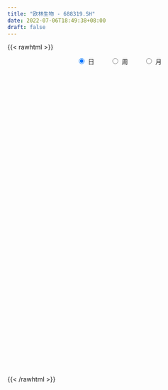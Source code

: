 ```yaml
---
title: "欧林生物 - 688319.SH"
date: 2022-07-06T18:49:38+08:00
draft: false
---
```

{{< rawhtml >}}
    <div style="text-align: center">
        <label style="padding: 1rem;"><input style="margin-right: .5rem" type="radio" name="period" value="D" checked onclick="period_change(this)">日</label>
        <label style="padding: 1rem;"><input style="margin-right: .5rem" type="radio" name="period" value="W" onclick="period_change(this)">周</label>
        <label style="padding: 1rem;"><input style="margin-right: .5rem" type="radio" name="period" value="M" onclick="period_change(this)">月</label>
    </div>
    <div id="chart" style="height: 700px;"></div> 
    <script type="text/javascript">
        const D_v = [276484.29,185591.26,121930.43,84034.29,90787.38,46570.91,39321.98,29139.14,44235.67,37233.33,33261.66,32296.8,26426.22,116301.76,96943.41,54360.38,64407.79,83551.35,58208.68,54900.44,36103.33,33062.15,39397.56,36276.75,35085.96,26353.21,20246.62,19730.4,13255.09,13914.53,37216.21,23956.86,21241.08,24057.09,18849.05,18437.27,21578.48,14203.58,11626.25,23016.38,13155.9,13790.24,10190.72,7584.9,8655.12,12671.95,9658.91,8033.88,9736.86,10380.98,9222.9,7331.5,7656.3,13158.47,11456.95,27632.84,30621.26,14736.69,20827.33,12035.14,11550.41,13014.51,9778.65,9887.4,10579.4,6673.35,5639.09,5563.63,11330.32,7727.76,9550.09,11749.07,10669.66,6519.64,4330.51,4513.04,11030.16,13038.95,6280.26,6383.81,5048.39,4058.85,9982.95,4043.71,4224.46,9944.75,3828.9,2506.3,6572.74,4772.01,5437.41,2646.37,5830.3,7401.69,9873.1,3753.37,3325.76,2505.02,2381.91,2135.63,3755.74,2573.87,3260.52,6223.43,5594.88,6369.39,10276.7,16503.52,7741.39,4346.24,4273.49,7116.6,3705.99,4637.38,5139.25,4885.13,7846.31,7467.12,7049.1,5740.6,4493.19,5347.14,5967.49,14287.41,13705.79,5342.63,18312.06,20687.45,9304.14,5223.83,5238.68,4124.76,2548.01,4660.02,6714.82,8190.74,4307.19,12522.17,9537.01,34169.07,33680.31,41978.15,44129.21,54689.24,32629.11,21310.3,10842.44,12369.21,13264.99,11025.24,18543.69,14665.51,6936.91,12164.68,9755.64,3820.16,8249.21,7352.55,9109.68,7782.05,9242.2,8496.68,3654.65,6713.17,6903.76,3177.22,4933.17,2787.09,2283.36,2976.07,2701.66,5384.16,8878.14,8516.29,5815.3,4570.31,4451.38,4934.5,27639.81,18006.62,10899.96,21280.28,14019.62,15353.14,10932.78,8279.58,12652.89,11421.7,14002.44,6184.85,7993.14,5633.3,5092.68,10600.58,11233.65,7297.08,4440.09,5160.46,5536.23,6425.31,4836.19,7274.94,8882.79,6012.35,12124.22,8409.66,8065.3,15228.46,13897.36,4379.17,5817.31,7464.67,5830.24,12708.37,10139.78,6418.91,12979.24,10651.38,10258.43,9700.81,6839.34,10245.72,11074.52,11916.69,24920.15,24215.95,17920.41,16174.63,18145.04,14754.51,26434.41,14927.57,17919.77,25346.72,10254.93,9064.78,4907.64,5935.12,7830.99,11532.91,9486.13,65967.52,24833.21,18166.8,27639.02,14439.51,29780.14,32979.53,26548.35,28701.42,22456.55,15789.56,16088.43,18981.72,13442.06,11843.83,11743.94,19518.82,13312.87,15973.63,12660.69,12711.07]
const D_histogram = [0.0,-0.1403988604,-0.2207182085,-0.3926844417,-0.7915110411,-0.9543537724,-1.0759992379,-1.0889652892,-0.912588837,-0.7855226551,-0.6521141914,-0.5030069312,-0.4056131546,0.0055455182,0.3480162173,0.6006087738,0.8116133489,1.0774523093,1.0817475833,0.9021908854,0.7347329246,0.6668395288,0.5280970479,0.4065385707,0.4505297401,0.3939256415,0.3344138959,0.1809870584,0.0873691778,0.0448813377,0.1227196517,0.0929264933,-0.0208469243,-0.2201746115,-0.390061188,-0.5827540144,-0.5249557404,-0.4747229409,-0.3950454393,-0.2121206306,-0.0871836065,-0.0425953203,-0.0812408533,-0.0964543912,-0.1036219703,-0.0751402846,-0.0900919679,-0.118514183,-0.1714883549,-0.2124326553,-0.1966194258,-0.1909230375,-0.1525023764,-0.0869409694,-0.0420684885,-0.0385850747,-0.1358048562,-0.2077745383,-0.2635006771,-0.2340480667,-0.1554084612,-0.0656620268,-0.0239250011,0.0628066368,0.1302924262,0.1569917225,0.1723238137,0.2010326725,0.2572224991,0.242865722,0.2470320769,0.1994856182,0.2045273286,0.2213781782,0.2212684935,0.1927989395,0.2426952812,0.3091849223,0.3046653571,0.304958904,0.2909661723,0.2521350134,0.1232535165,0.0899097471,0.0439616973,-0.016512469,-0.0777781196,-0.112538403,-0.1164815903,-0.1261640908,-0.0997199805,-0.0951873839,-0.0967510347,-0.1050240942,-0.2042596219,-0.1952968635,-0.1613000719,-0.137277678,-0.1166243935,-0.0982614936,-0.0705856387,-0.068356841,-0.0194974934,0.0618157201,0.1437506852,0.2035836032,0.2970169686,0.4110409635,0.4634098706,0.421640786,0.3929340386,0.3136733627,0.2604115287,0.2422364004,0.2247555983,0.1998177993,0.1340437094,0.0311386346,-0.0865250561,-0.1879285291,-0.2357439261,-0.2954289097,-0.3568368625,-0.3367966028,-0.2219549093,-0.1489343207,-0.0481789014,0.1286058802,0.196703297,0.2015939466,0.2018898614,0.1758558662,0.1515134968,0.1649000347,0.0898140007,-0.018486375,-0.0870022471,0.0116923785,0.0268342248,0.3040111457,0.3989899246,0.4249362457,0.3433825609,0.4806547465,0.4468481841,0.3525152332,0.1848201987,0.1026809307,-0.0404626494,-0.0961838268,-0.1501296615,-0.2859464863,-0.3657514337,-0.4762696996,-0.541723516,-0.5838385634,-0.5816216538,-0.5714687421,-0.6015201556,-0.5683088608,-0.5494982638,-0.5649744755,-0.5181554054,-0.4865328725,-0.5013601016,-0.4699908594,-0.4038580208,-0.3229495885,-0.2503252726,-0.1497537568,-0.0678669387,-0.0503307114,0.0205173905,0.0208258725,0.0834333484,0.1107788712,0.1341203756,0.1578901878,0.0156729657,-0.1127576154,-0.2344919292,-0.368087543,-0.4457539735,-0.4066965128,-0.312191884,-0.278435844,-0.2724035988,-0.2209021381,-0.095234517,-0.0047564723,0.1004147413,0.1490646304,0.1983267671,0.2347273932,0.2944468631,0.2743593528,0.2257379025,0.2416765022,0.2462777787,0.2136143919,0.2009392926,0.148030272,0.0397925877,-0.0496774802,-0.0523815457,-0.1146748405,-0.1150641293,-0.0080856246,0.0227532179,0.020155129,0.0228549198,-0.0096088977,-0.0725997024,-0.1991199275,-0.2709427294,-0.2721908108,-0.3127575366,-0.2168612082,-0.0865521492,0.0357180374,0.1502876605,0.3009073258,0.4604354857,0.5376394355,0.7826097943,0.799019092,0.8207372792,0.8600046152,0.9081673643,0.9234875564,0.836180842,0.7197675164,0.6029745233,0.3458256459,0.1314590599,0.002708662,-0.1039266311,-0.1736429676,-0.1912799155,-0.1857629908,-0.2606878013,-0.3776810306,-0.4853301912,-0.5267665204,-0.5112038052,-0.4959419479,-0.4313987613,-0.3421962674,-0.2593029509,-0.1560387332,-0.0795256049,-0.049774473,-0.0354627727,-0.0168195623,-0.0015058312,-0.0024800016,-0.0276462791,-0.0142629471,-0.0137626032,0.0195113771,0.0096353564,0.0134146357]
const D_fast = [0.0,-0.1754985755,-0.3109974757,-0.5811348194,-1.1778391791,-1.5792703534,-1.9699156284,-2.255123002,-2.306893759,-2.3762082409,-2.4058283251,-2.3824727976,-2.3864823098,-1.9739372573,-1.5444625039,-1.141717754,-0.7278098417,-0.1926078039,0.0821243659,0.1281153894,0.1443406597,0.2431571461,0.2364389271,0.2165150926,0.373138697,0.4150160088,0.4391077372,0.3309276643,0.2591520781,0.2278845724,0.3364027994,0.3298412643,0.2108561156,-0.0435152244,-0.3109170979,-0.649298428,-0.722739089,-0.7911870248,-0.810270883,-0.6803762319,-0.5772351095,-0.5432956533,-0.6022513996,-0.6415785353,-0.674651607,-0.6649549925,-0.7024296678,-0.7604804286,-0.8563266893,-0.9503791535,-0.9837207804,-1.0257551515,-1.0254600845,-0.9816339198,-0.947278561,-0.9534414159,-1.0846124115,-1.2085257281,-1.3301270363,-1.3591864425,-1.3193989523,-1.2460680247,-1.2103122492,-1.1078789521,-1.0078200561,-0.9418728293,-0.8834597845,-0.8044927576,-0.6839973063,-0.6376376529,-0.5717132788,-0.569388333,-0.5132147904,-0.4410193962,-0.3858119575,-0.3660817767,-0.2555116147,-0.111725743,-0.0400789689,0.0364543039,0.0952031153,0.1194057099,0.0213375921,0.0104712594,-0.024486366,-0.0890886496,-0.1697988301,-0.2326937142,-0.2657572991,-0.3069808223,-0.3054667071,-0.3247309564,-0.3504823659,-0.385011449,-0.5353118822,-0.5751733397,-0.5815015661,-0.5917985917,-0.6003014056,-0.6065038791,-0.5964744338,-0.6113348463,-0.5673498722,-0.4705827286,-0.3527100922,-0.2419812734,-0.0742936658,0.1424905699,0.3107119447,0.3743530566,0.4438798189,0.4430374837,0.4548785318,0.4972625036,0.5359706011,0.5609872519,0.5287240893,0.4336036732,0.2943087185,0.1459231132,0.0391717346,-0.0943704763,-0.2449876448,-0.3091465358,-0.2497935696,-0.2140065611,-0.1252958672,0.0836403844,0.2009136255,0.2562027618,0.3069711419,0.3249011133,0.3384371181,0.3930486646,0.3404161309,0.2274941613,0.1372277275,0.2388454477,0.2606958502,0.6138755575,0.8086018176,0.9407822001,0.9450741556,1.2025100278,1.2804155114,1.2742113688,1.1527213839,1.0962523486,0.9429931062,0.863225972,0.7717477219,0.5644442756,0.3932014698,0.1636157789,-0.0372689165,-0.2253436047,-0.3685321086,-0.5012463824,-0.6816778348,-0.7905437552,-0.9091077241,-1.0658275548,-1.148547336,-1.2385580211,-1.3787252757,-1.4648537483,-1.4996854149,-1.4995143797,-1.489471382,-1.4263383054,-1.3614182219,-1.3564646725,-1.280487223,-1.2749722729,-1.1915064598,-1.1364662193,-1.0795946209,-1.0163522619,-1.1546512425,-1.3112712274,-1.4916285236,-1.7172460231,-1.906350947,-1.9689676145,-1.9525109566,-1.9883638776,-2.0504325322,-2.0541566059,-1.9522976141,-1.8630086875,-1.7327337885,-1.6468177418,-1.5479739134,-1.452891439,-1.3195602533,-1.2710579254,-1.2632449001,-1.1868871749,-1.1207164537,-1.0999762425,-1.0624165187,-1.0783179713,-1.1766075086,-1.2784969466,-1.2942963986,-1.3852584034,-1.4144137246,-1.309456626,-1.272929479,-1.2704887857,-1.262075265,-1.2969413069,-1.3780820371,-1.5543822441,-1.6939407283,-1.7632365125,-1.8819926225,-1.8403115961,-1.7316405744,-1.6004408784,-1.4482993402,-1.2224528435,-0.9478158122,-0.7362020035,-0.2955791961,-0.0794151254,0.1474873816,0.4017558714,0.6769604616,0.9231525428,1.0448910389,1.1084195924,1.1423702302,0.9716777642,0.7901759432,0.6621027108,0.52948576,0.4163586816,0.3509017548,0.3099779318,0.169881171,-0.041532316,-0.2705140244,-0.4436419836,-0.5558802197,-0.6646038495,-0.7079103532,-0.7042569261,-0.6861893473,-0.621934813,-0.5653030859,-0.5479955723,-0.5425495651,-0.5281112453,-0.513173972,-0.5147681428,-0.5468459901,-0.5370283948,-0.5399687017,-0.5018168771,-0.5092840587,-0.5021511206]
const D_slow = [0.0,-0.0350997151,-0.0902792672,-0.1884503776,-0.3863281379,-0.624916581,-0.8939163905,-1.1661577128,-1.394304922,-1.5906855858,-1.7537141337,-1.8794658665,-1.9808691551,-1.9794827756,-1.8924787212,-1.7423265278,-1.5394231906,-1.2700601132,-0.9996232174,-0.7740754961,-0.5903922649,-0.4236823827,-0.2916581207,-0.1900234781,-0.077391043,0.0210903673,0.1046938413,0.1499406059,0.1717829003,0.1830032348,0.2136831477,0.236914771,0.2317030399,0.1766593871,0.0791440901,-0.0665444135,-0.1977833486,-0.3164640839,-0.4152254437,-0.4682556013,-0.490051503,-0.500700333,-0.5210105463,-0.5451241441,-0.5710296367,-0.5898147079,-0.6123376999,-0.6419662456,-0.6848383343,-0.7379464982,-0.7871013546,-0.834832114,-0.8729577081,-0.8946929504,-0.9052100726,-0.9148563412,-0.9488075553,-1.0007511898,-1.0666263591,-1.1251383758,-1.1639904911,-1.1804059978,-1.1863872481,-1.1706855889,-1.1381124823,-1.0988645517,-1.0557835983,-1.0055254302,-0.9412198054,-0.8805033749,-0.8187453557,-0.7688739511,-0.717742119,-0.6623975744,-0.6070804511,-0.5588807162,-0.4982068959,-0.4209106653,-0.344744326,-0.2685046,-0.195763057,-0.1327293036,-0.1019159245,-0.0794384877,-0.0684480634,-0.0725761806,-0.0920207105,-0.1201553112,-0.1492757088,-0.1808167315,-0.2057467266,-0.2295435726,-0.2537313313,-0.2799873548,-0.3310522603,-0.3798764762,-0.4202014941,-0.4545209137,-0.483677012,-0.5082423854,-0.5258887951,-0.5429780054,-0.5478523787,-0.5323984487,-0.4964607774,-0.4455648766,-0.3713106344,-0.2685503936,-0.1526979259,-0.0472877294,0.0509457802,0.1293641209,0.1944670031,0.2550261032,0.3112150028,0.3611694526,0.39468038,0.4024650386,0.3808337746,0.3338516423,0.2749156608,0.2010584334,0.1118492177,0.027650067,-0.0278386603,-0.0650722405,-0.0771169658,-0.0449654958,0.0042103285,0.0546088151,0.1050812805,0.149045247,0.1869236212,0.2281486299,0.2506021301,0.2459805363,0.2242299746,0.2271530692,0.2338616254,0.3098644118,0.409611893,0.5158459544,0.6016915946,0.7218552813,0.8335673273,0.9216961356,0.9679011852,0.9935714179,0.9834557556,0.9594097989,0.9218773835,0.8503907619,0.7589529035,0.6398854786,0.5044545996,0.3584949587,0.2130895452,0.0702223597,-0.0801576792,-0.2222348944,-0.3596094603,-0.5008530792,-0.6303919306,-0.7520251487,-0.8773651741,-0.9948628889,-1.0958273941,-1.1765647912,-1.2391461094,-1.2765845486,-1.2935512833,-1.3061339611,-1.3010046135,-1.2957981454,-1.2749398083,-1.2472450905,-1.2137149966,-1.1742424496,-1.1703242082,-1.198513612,-1.2571365943,-1.3491584801,-1.4605969735,-1.5622711017,-1.6403190727,-1.7099280337,-1.7780289334,-1.8332544679,-1.8570630971,-1.8582522152,-1.8331485299,-1.7958823723,-1.7463006805,-1.6876188322,-1.6140071164,-1.5454172782,-1.4889828026,-1.428563677,-1.3669942324,-1.3135906344,-1.2633558112,-1.2263482433,-1.2164000963,-1.2288194664,-1.2419148528,-1.2705835629,-1.2993495953,-1.3013710014,-1.2956826969,-1.2906439147,-1.2849301847,-1.2873324092,-1.3054823348,-1.3552623166,-1.422997999,-1.4910457017,-1.5692350858,-1.6234503879,-1.6450884252,-1.6361589158,-1.5985870007,-1.5233601693,-1.4082512978,-1.273841439,-1.0781889904,-0.8784342174,-0.6732498976,-0.4582487438,-0.2312069027,-0.0003350136,0.2087101969,0.388652076,0.5393957068,0.6258521183,0.6587168833,0.6593940488,0.633412391,0.5900016491,0.5421816703,0.4957409226,0.4305689722,0.3361487146,0.2148161668,0.0831245367,-0.0446764146,-0.1686619016,-0.2765115919,-0.3620606587,-0.4268863964,-0.4658960797,-0.485777481,-0.4982210992,-0.5070867924,-0.511291683,-0.5116681408,-0.5122881412,-0.519199711,-0.5227654477,-0.5262060985,-0.5213282542,-0.5189194151,-0.5155657562]
const D_data = [['2021-06-08', 47.11, 39.9, 36.68, 48.66],['2021-06-09', 39.99, 37.7, 37.55, 43.1],['2021-06-10', 36.8, 37.7, 35.45, 38.93],['2021-06-11', 38.5, 35.6, 35.48, 38.8],['2021-06-15', 35.0, 30.69, 30.69, 35.0],['2021-06-16', 30.8, 31.35, 30.49, 32.2],['2021-06-17', 31.59, 30.17, 29.8, 31.7],['2021-06-18', 30.2, 30.15, 29.81, 31.2],['2021-06-21', 30.06, 31.98, 30.0, 32.32],['2021-06-22', 31.98, 31.29, 30.91, 32.37],['2021-06-23', 31.72, 31.26, 30.51, 32.3],['2021-06-24', 31.36, 31.5, 30.26, 31.65],['2021-06-25', 31.5, 30.88, 30.5, 31.7],['2021-06-28', 31.96, 35.75, 31.91, 36.8],['2021-06-29', 37.32, 36.8, 36.1, 38.45],['2021-06-30', 36.0, 37.41, 35.38, 37.72],['2021-07-01', 37.4, 38.48, 36.5, 39.18],['2021-07-02', 38.81, 41.02, 38.23, 42.5],['2021-07-05', 40.8, 39.18, 37.55, 40.8],['2021-07-06', 38.6, 37.07, 36.0, 38.7],['2021-07-07', 37.05, 36.84, 36.38, 37.72],['2021-07-08', 37.0, 37.94, 37.0, 38.78],['2021-07-09', 37.8, 36.92, 36.53, 41.45],['2021-07-12', 36.18, 36.77, 35.38, 37.76],['2021-07-13', 36.6, 38.96, 36.21, 39.0],['2021-07-14', 38.3, 38.0, 37.53, 39.0],['2021-07-15', 37.54, 37.95, 36.72, 38.2],['2021-07-16', 37.91, 36.42, 36.18, 38.0],['2021-07-19', 36.42, 36.63, 36.33, 37.45],['2021-07-20', 37.3, 36.98, 36.65, 37.5],['2021-07-21', 38.0, 38.68, 37.5, 39.8],['2021-07-22', 38.38, 37.58, 37.11, 39.06],['2021-07-23', 37.48, 36.2, 35.69, 37.5],['2021-07-26', 36.5, 34.21, 33.0, 36.5],['2021-07-27', 33.7, 33.35, 33.01, 34.66],['2021-07-28', 33.09, 31.69, 31.0, 33.09],['2021-07-29', 32.5, 34.0, 31.95, 34.28],['2021-07-30', 33.78, 33.76, 32.7, 34.1],['2021-08-02', 33.9, 34.08, 33.87, 34.92],['2021-08-03', 34.0, 35.78, 33.6, 36.08],['2021-08-04', 35.15, 35.7, 35.02, 36.25],['2021-08-05', 35.94, 35.03, 34.78, 36.28],['2021-08-06', 34.8, 33.88, 33.6, 34.89],['2021-08-09', 34.1, 33.88, 33.61, 34.5],['2021-08-10', 33.88, 33.76, 33.6, 34.42],['2021-08-11', 33.88, 34.11, 33.61, 35.06],['2021-08-12', 33.94, 33.45, 33.31, 34.2],['2021-08-13', 33.56, 32.99, 32.74, 33.97],['2021-08-16', 32.99, 32.25, 32.16, 32.99],['2021-08-17', 32.33, 31.89, 31.77, 33.6],['2021-08-18', 31.87, 32.26, 31.16, 32.34],['2021-08-19', 32.11, 31.92, 31.89, 32.36],['2021-08-20', 31.92, 32.19, 31.6, 32.4],['2021-08-23', 32.2, 32.59, 32.0, 32.66],['2021-08-24', 32.8, 32.45, 32.13, 33.1],['2021-08-25', 33.42, 31.9, 31.28, 34.0],['2021-08-26', 31.79, 30.18, 29.78, 31.9],['2021-08-27', 30.0, 29.76, 29.76, 30.48],['2021-08-30', 29.8, 29.28, 28.43, 29.93],['2021-08-31', 29.36, 29.92, 29.0, 30.48],['2021-09-01', 29.95, 30.51, 29.95, 31.06],['2021-09-02', 30.77, 30.85, 30.41, 31.3],['2021-09-03', 30.85, 30.4, 30.2, 31.42],['2021-09-06', 30.4, 31.16, 30.0, 31.22],['2021-09-07', 31.15, 31.25, 31.02, 31.98],['2021-09-08', 31.31, 30.95, 30.5, 31.32],['2021-09-09', 30.95, 30.9, 30.67, 31.09],['2021-09-10', 30.9, 31.19, 30.66, 31.2],['2021-09-13', 31.19, 31.81, 31.04, 31.88],['2021-09-14', 31.53, 31.11, 30.95, 31.75],['2021-09-15', 31.0, 31.39, 30.71, 31.73],['2021-09-16', 31.0, 30.69, 29.88, 31.13],['2021-09-17', 30.61, 31.29, 29.77, 31.32],['2021-09-22', 30.8, 31.57, 30.71, 31.72],['2021-09-23', 31.35, 31.49, 31.35, 31.85],['2021-09-24', 31.27, 31.14, 30.73, 31.62],['2021-09-27', 31.45, 32.28, 30.8, 32.28],['2021-09-28', 32.28, 32.96, 32.0, 33.28],['2021-09-29', 32.96, 32.43, 32.08, 33.29],['2021-09-30', 32.66, 32.68, 32.29, 33.01],['2021-10-08', 32.68, 32.67, 32.24, 33.09],['2021-10-11', 32.31, 32.41, 32.31, 32.92],['2021-10-12', 32.52, 30.96, 30.4, 32.63],['2021-10-13', 30.65, 31.79, 30.51, 31.82],['2021-10-14', 31.4, 31.46, 31.26, 31.95],['2021-10-15', 31.47, 30.99, 30.23, 31.66],['2021-10-18', 30.91, 30.6, 30.35, 30.91],['2021-10-19', 30.59, 30.58, 30.4, 30.79],['2021-10-20', 30.48, 30.75, 30.16, 31.2],['2021-10-21', 30.75, 30.52, 30.25, 30.76],['2021-10-22', 30.55, 30.9, 30.45, 31.01],['2021-10-25', 31.2, 30.6, 30.54, 31.2],['2021-10-26', 30.81, 30.42, 29.99, 30.81],['2021-10-27', 30.4, 30.19, 29.4, 30.47],['2021-10-28', 30.0, 28.59, 28.27, 30.0],['2021-10-29', 28.59, 29.49, 28.42, 29.49],['2021-11-01', 29.05, 29.72, 29.01, 30.18],['2021-11-02', 30.0, 29.57, 29.24, 30.33],['2021-11-03', 28.89, 29.48, 28.89, 30.07],['2021-11-04', 29.18, 29.4, 29.17, 29.75],['2021-11-05', 29.58, 29.5, 29.0, 29.69],['2021-11-08', 29.5, 29.13, 29.01, 29.5],['2021-11-09', 29.45, 29.74, 29.23, 29.94],['2021-11-10', 29.63, 30.44, 29.63, 30.75],['2021-11-11', 30.9, 30.9, 30.65, 31.3],['2021-11-12', 30.9, 31.08, 30.3, 31.12],['2021-11-15', 31.18, 32.06, 31.09, 32.47],['2021-11-16', 32.02, 33.12, 31.8, 34.2],['2021-11-17', 33.08, 33.12, 32.44, 33.59],['2021-11-18', 32.9, 32.31, 32.0, 33.28],['2021-11-19', 32.5, 32.61, 32.15, 33.17],['2021-11-22', 32.58, 31.98, 31.68, 32.75],['2021-11-23', 31.98, 32.2, 31.72, 32.32],['2021-11-24', 32.05, 32.68, 32.05, 32.94],['2021-11-25', 32.7, 32.82, 32.5, 33.2],['2021-11-26', 32.88, 32.83, 32.35, 33.1],['2021-11-29', 33.58, 32.26, 32.13, 33.8],['2021-11-30', 32.26, 31.46, 31.2, 32.54],['2021-12-01', 31.25, 30.71, 30.6, 31.79],['2021-12-02', 31.0, 30.26, 30.08, 31.19],['2021-12-03', 30.58, 30.4, 29.97, 30.61],['2021-12-06', 30.78, 29.78, 29.78, 30.78],['2021-12-07', 29.8, 29.19, 29.0, 30.16],['2021-12-08', 28.98, 29.83, 28.58, 30.28],['2021-12-09', 29.61, 31.16, 29.58, 31.26],['2021-12-10', 30.9, 30.99, 30.81, 31.42],['2021-12-13', 31.0, 31.72, 31.0, 33.18],['2021-12-14', 32.2, 33.45, 31.79, 33.58],['2021-12-15', 33.65, 32.88, 32.65, 33.95],['2021-12-16', 32.89, 32.45, 32.27, 33.07],['2021-12-17', 32.33, 32.58, 31.73, 32.75],['2021-12-20', 32.57, 32.35, 32.25, 32.75],['2021-12-21', 32.4, 32.39, 32.2, 32.53],['2021-12-22', 32.53, 32.99, 32.31, 33.1],['2021-12-23', 32.88, 31.85, 31.51, 32.88],['2021-12-24', 31.84, 31.0, 30.51, 32.05],['2021-12-27', 30.51, 31.01, 30.26, 31.48],['2021-12-28', 31.1, 33.19, 31.1, 33.37],['2021-12-29', 33.2, 32.5, 32.28, 33.68],['2021-12-30', 32.42, 36.75, 32.42, 38.14],['2021-12-31', 34.31, 35.81, 34.31, 36.69],['2022-01-04', 37.36, 35.67, 35.19, 40.59],['2022-01-05', 35.94, 34.56, 32.25, 36.02],['2022-01-06', 34.4, 37.88, 34.0, 38.77],['2022-01-07', 37.71, 36.5, 35.21, 38.16],['2022-01-10', 35.98, 35.84, 35.03, 36.47],['2022-01-11', 35.98, 34.56, 34.5, 36.28],['2022-01-12', 34.5, 35.21, 33.9, 35.49],['2022-01-13', 35.29, 34.0, 33.61, 35.3],['2022-01-14', 33.6, 34.64, 33.45, 34.99],['2022-01-17', 34.09, 34.4, 33.05, 34.51],['2022-01-18', 34.4, 32.81, 32.46, 34.84],['2022-01-19', 32.78, 32.78, 32.55, 33.28],['2022-01-20', 32.6, 31.64, 31.56, 33.5],['2022-01-21', 31.66, 31.4, 30.64, 32.22],['2022-01-24', 31.4, 31.01, 30.58, 31.51],['2022-01-25', 30.66, 31.03, 30.66, 31.9],['2022-01-26', 31.9, 30.72, 29.8, 31.9],['2022-01-27', 30.76, 29.69, 29.01, 30.99],['2022-01-28', 30.0, 30.0, 28.87, 30.48],['2022-02-07', 30.3, 29.47, 28.92, 30.34],['2022-02-08', 29.08, 28.54, 28.19, 29.33],['2022-02-09', 28.9, 28.89, 28.32, 29.1],['2022-02-10', 28.95, 28.41, 28.2, 29.26],['2022-02-11', 28.34, 27.36, 27.25, 28.5],['2022-02-14', 27.24, 27.46, 27.24, 28.08],['2022-02-15', 27.3, 27.66, 27.3, 28.14],['2022-02-16', 27.88, 27.79, 27.54, 28.0],['2022-02-17', 28.0, 27.7, 27.47, 28.0],['2022-02-18', 28.0, 28.18, 27.55, 28.18],['2022-02-21', 28.35, 28.17, 28.01, 28.37],['2022-02-22', 28.15, 27.4, 27.0, 28.36],['2022-02-23', 27.57, 28.11, 27.57, 28.41],['2022-02-24', 28.12, 27.25, 27.06, 28.58],['2022-02-25', 27.57, 28.06, 27.21, 28.51],['2022-02-28', 28.1, 27.76, 27.41, 28.1],['2022-03-01', 27.92, 27.77, 27.4, 28.0],['2022-03-02', 27.91, 27.85, 27.32, 28.19],['2022-03-03', 28.18, 25.35, 25.01, 28.18],['2022-03-04', 25.32, 24.58, 24.1, 25.75],['2022-03-07', 24.33, 23.67, 23.5, 24.58],['2022-03-08', 23.8, 22.4, 22.0, 23.85],['2022-03-09', 22.38, 22.0, 21.03, 22.85],['2022-03-10', 22.78, 22.8, 22.0, 22.89],['2022-03-11', 22.5, 23.34, 22.48, 23.48],['2022-03-14', 23.34, 22.45, 22.41, 23.34],['2022-03-15', 22.36, 21.74, 21.7, 22.78],['2022-03-16', 21.76, 22.01, 20.92, 22.49],['2022-03-17', 22.12, 23.03, 22.12, 23.76],['2022-03-18', 23.19, 22.87, 22.45, 23.28],['2022-03-21', 22.94, 23.36, 22.94, 23.5],['2022-03-22', 23.83, 22.91, 22.83, 23.83],['2022-03-23', 22.91, 23.07, 22.81, 23.39],['2022-03-24', 23.04, 23.07, 22.35, 23.55],['2022-03-25', 22.87, 23.6, 22.85, 23.7],['2022-03-28', 23.6, 22.71, 22.52, 23.68],['2022-03-29', 22.68, 22.15, 22.0, 22.96],['2022-03-30', 22.15, 22.85, 21.91, 22.89],['2022-03-31', 22.5, 22.76, 22.5, 23.47],['2022-04-01', 22.5, 22.21, 22.02, 22.57],['2022-04-06', 22.22, 22.32, 22.05, 22.54],['2022-04-07', 22.11, 21.6, 21.15, 22.29],['2022-04-08', 21.45, 20.37, 20.0, 21.89],['2022-04-11', 20.45, 19.89, 19.68, 20.57],['2022-04-12', 19.5, 20.51, 19.03, 20.69],['2022-04-13', 20.15, 19.34, 19.18, 20.34],['2022-04-14', 19.44, 19.67, 19.24, 19.93],['2022-04-15', 19.45, 21.07, 19.38, 21.39],['2022-04-18', 21.58, 20.31, 19.83, 21.58],['2022-04-19', 20.33, 19.8, 19.63, 20.33],['2022-04-20', 19.81, 19.7, 19.55, 19.92],['2022-04-21', 19.7, 19.0, 18.88, 20.03],['2022-04-22', 18.19, 18.14, 18.06, 18.75],['2022-04-25', 18.1, 16.53, 16.3, 18.1],['2022-04-26', 16.79, 16.29, 16.15, 16.95],['2022-04-27', 16.29, 16.55, 15.36, 16.69],['2022-04-28', 15.74, 15.49, 15.0, 15.89],['2022-04-29', 15.1, 16.91, 15.1, 17.02],['2022-05-05', 16.9, 17.6, 16.28, 17.97],['2022-05-06', 16.98, 17.93, 16.98, 18.17],['2022-05-09', 18.83, 18.32, 17.49, 18.83],['2022-05-10', 17.66, 19.45, 17.65, 19.6],['2022-05-11', 19.48, 20.5, 19.48, 20.69],['2022-05-12', 20.02, 20.32, 20.0, 20.68],['2022-05-13', 20.48, 23.66, 20.48, 23.75],['2022-05-16', 23.48, 22.0, 21.34, 23.48],['2022-05-17', 22.24, 22.71, 21.51, 22.88],['2022-05-18', 22.88, 23.69, 22.25, 23.7],['2022-05-19', 23.3, 24.7, 23.3, 24.8],['2022-05-20', 24.7, 25.18, 24.3, 25.37],['2022-05-23', 25.5, 24.42, 24.31, 26.9],['2022-05-24', 24.9, 24.17, 23.46, 24.9],['2022-05-25', 23.94, 24.13, 23.1, 24.5],['2022-05-26', 24.13, 21.82, 21.37, 24.13],['2022-05-27', 21.74, 21.36, 20.83, 22.24],['2022-05-30', 21.36, 21.65, 20.7, 22.01],['2022-05-31', 21.65, 21.34, 21.1, 21.95],['2022-06-01', 21.3, 21.3, 20.86, 21.71],['2022-06-02', 21.22, 21.65, 20.94, 21.9],['2022-06-06', 22.1, 21.83, 20.47, 22.26],['2022-06-07', 21.59, 20.52, 20.52, 21.6],['2022-06-08', 19.89, 19.27, 17.48, 20.0],['2022-06-09', 18.51, 18.47, 18.33, 19.13],['2022-06-10', 18.47, 18.51, 18.31, 18.84],['2022-06-13', 18.55, 18.74, 18.15, 19.08],['2022-06-14', 18.5, 18.4, 18.2, 18.85],['2022-06-15', 18.39, 18.83, 18.22, 19.8],['2022-06-16', 18.79, 19.2, 18.39, 19.48],['2022-06-17', 19.19, 19.29, 18.85, 19.66],['2022-06-20', 19.29, 19.82, 19.26, 19.98],['2022-06-21', 19.23, 19.81, 19.23, 20.14],['2022-06-22', 20.16, 19.39, 19.33, 20.16],['2022-06-23', 19.65, 19.21, 18.9, 19.85],['2022-06-24', 19.24, 19.26, 19.06, 19.76],['2022-06-27', 19.69, 19.23, 19.0, 19.85],['2022-06-28', 19.04, 18.99, 18.55, 19.32],['2022-06-29', 18.99, 18.53, 18.5, 19.25],['2022-06-30', 18.86, 18.89, 18.58, 19.73],['2022-07-01', 18.9, 18.68, 18.65, 19.26],['2022-07-04', 18.67, 19.11, 18.4, 19.5],['2022-07-05', 19.01, 18.57, 18.41, 19.01],['2022-07-06', 18.8, 18.66, 18.38, 19.15]]
const W_v = [668040.27,205819.41,173453.68,415564.6899999999,221672.16,137692.94,109583.77,97125.47,71779.49,46604.76,44328.54,97606.21,67206.04,38342.87,51026.9,15363.19,36733.18,5048.39,32254.72,23117.36,29504.83,14104.06,24022.09,43141.34,25484.35,32596.32,44650.46,58766.16,26238.35,94215.75,173425.71,68812.18,62066.43,36313.65,35010.46,16156.91,31295.55,59602.62,72485.78,52541.46,40553.35,28859.17,20993.92,49839.99,37388.75,52897.68,19959.24,64996.42,91210.54,94883.4,27738.53,129986.57,131386.55,102017.68,69861.52,41345.39]
const W_histogram = [0.0,-0.3478062678,-0.5001923036,0.0795598598,0.1788656305,0.2011670561,0.191445018,0.020049383,-0.0803677653,-0.1953056065,-0.3071307742,-0.5144656975,-0.5737026465,-0.5261291217,-0.4569377773,-0.3927368893,-0.2262824607,-0.1028649454,-0.1192329323,-0.1206158855,-0.1964984214,-0.2240290223,-0.1191060278,0.060416661,0.1935472757,0.1210633676,0.1159574032,0.2169036651,0.1762332764,0.4563255241,0.6588138466,0.637810147,0.3883049519,0.1251983968,-0.2120600025,-0.3568232542,-0.4325208793,-0.674402861,-0.8632774572,-0.9579197476,-0.9097732596,-0.90787334,-0.9617081922,-0.8833656141,-0.9559283815,-1.0086030532,-0.9001624044,-0.3937895834,0.0676796755,0.1358726899,0.2159738998,0.0799530631,0.0655845644,0.0763768268,0.0670998252,0.0813150711]
const W_fast = [0.0,-0.4347578348,-0.7121919465,-0.1125498181,0.0314723602,0.1040655499,0.1422047663,-0.024178523,-0.1446876127,-0.3084518554,-0.4970597168,-0.8330110643,-1.035673675,-1.1196324306,-1.1646755305,-1.1986588649,-1.0887750514,-0.9910737725,-1.0372499925,-1.068786917,-1.1937940583,-1.2773319148,-1.2021854272,-1.0075585731,-0.8260411396,-0.8682592057,-0.8443758193,-0.6892036412,-0.6858157108,-0.291642082,0.0755497021,0.2139985393,0.0615695822,-0.1702373738,-0.5605107737,-0.794479839,-0.9783076839,-1.3887903809,-1.7934843414,-2.1276065686,-2.3069033955,-2.5319718109,-2.8262337111,-2.9687325366,-3.2802773994,-3.5851028344,-3.7017027867,-3.2937773615,-2.8153881838,-2.7132269969,-2.579132312,-2.695164883,-2.6931372405,-2.6632507714,-2.6557528168,-2.6212088031]
const W_slow = [0.0,-0.086951567,-0.2119996429,-0.1921096779,-0.1473932703,-0.0971015063,-0.0492402518,-0.044227906,-0.0643198473,-0.113146249,-0.1899289425,-0.3185453669,-0.4619710285,-0.5935033089,-0.7077377532,-0.8059219756,-0.8624925907,-0.8882088271,-0.9180170602,-0.9481710315,-0.9972956369,-1.0533028925,-1.0830793994,-1.0679752342,-1.0195884152,-0.9893225733,-0.9603332225,-0.9061073063,-0.8620489872,-0.7479676061,-0.5832641445,-0.4238116077,-0.3267353697,-0.2954357705,-0.3484507712,-0.4376565847,-0.5457868046,-0.7143875198,-0.9302068841,-1.169686821,-1.3971301359,-1.6240984709,-1.864525519,-2.0853669225,-2.3243490179,-2.5764997812,-2.8015403823,-2.8999877781,-2.8830678593,-2.8490996868,-2.7951062118,-2.7751179461,-2.758721805,-2.7396275983,-2.722852642,-2.7025238742]
const W_data = [['2021-06-11', 47.11, 35.6, 35.45, 48.66],['2021-06-18', 35.0, 30.15, 29.8, 35.0],['2021-06-25', 30.06, 30.88, 30.0, 32.37],['2021-07-02', 31.96, 41.02, 31.91, 42.5],['2021-07-09', 40.8, 36.92, 36.0, 41.45],['2021-07-16', 36.18, 36.42, 35.38, 39.0],['2021-07-23', 36.42, 36.2, 35.69, 39.8],['2021-07-30', 36.5, 33.76, 31.0, 36.5],['2021-08-06', 33.9, 33.88, 33.6, 36.28],['2021-08-13', 34.1, 32.99, 32.74, 35.06],['2021-08-20', 32.99, 32.19, 31.16, 33.6],['2021-08-27', 32.2, 29.76, 29.76, 34.0],['2021-09-03', 29.8, 30.4, 28.43, 31.42],['2021-09-10', 30.4, 31.19, 30.0, 31.98],['2021-09-17', 31.19, 31.29, 29.77, 31.88],['2021-09-24', 30.8, 31.14, 30.71, 31.85],['2021-09-30', 31.45, 32.68, 30.8, 33.29],['2021-10-08', 32.68, 32.67, 32.24, 33.09],['2021-10-15', 32.31, 30.99, 30.23, 32.92],['2021-10-22', 30.91, 30.9, 30.16, 31.2],['2021-10-29', 31.2, 29.49, 28.27, 31.2],['2021-11-05', 29.05, 29.5, 28.89, 30.33],['2021-11-12', 29.5, 31.08, 29.01, 31.3],['2021-11-19', 31.18, 32.61, 31.09, 34.2],['2021-11-26', 32.58, 32.83, 31.68, 33.2],['2021-12-03', 33.58, 30.4, 29.97, 33.8],['2021-12-10', 30.78, 30.99, 28.58, 31.42],['2021-12-17', 31.0, 32.58, 31.0, 33.95],['2021-12-24', 32.57, 31.0, 30.51, 33.1],['2021-12-31', 30.51, 35.81, 30.26, 38.14],['2022-01-07', 37.36, 36.5, 32.25, 40.59],['2022-01-14', 35.98, 34.64, 33.45, 36.47],['2022-01-21', 34.09, 31.4, 30.64, 34.84],['2022-01-28', 31.4, 30.0, 28.87, 31.9],['2022-02-11', 30.3, 27.36, 27.25, 30.34],['2022-02-18', 27.24, 28.18, 27.24, 28.18],['2022-02-25', 28.35, 28.06, 27.0, 28.58],['2022-03-04', 28.1, 24.58, 24.1, 28.19],['2022-03-11', 24.33, 23.34, 21.03, 24.58],['2022-03-18', 23.34, 22.87, 20.92, 23.76],['2022-03-25', 22.94, 23.6, 22.35, 23.83],['2022-04-01', 23.6, 22.21, 21.91, 23.68],['2022-04-08', 22.22, 20.37, 20.0, 22.54],['2022-04-15', 20.45, 21.07, 19.03, 21.39],['2022-04-22', 21.58, 18.14, 18.06, 21.58],['2022-04-29', 18.1, 16.91, 15.0, 18.1],['2022-05-06', 16.9, 17.93, 16.28, 18.17],['2022-05-13', 18.83, 23.66, 17.49, 23.75],['2022-05-20', 23.48, 25.18, 21.34, 25.37],['2022-05-27', 25.5, 21.36, 20.83, 26.9],['2022-06-02', 21.36, 21.65, 20.7, 22.01],['2022-06-10', 22.1, 18.51, 17.48, 22.26],['2022-06-17', 18.55, 19.29, 18.15, 19.8],['2022-06-24', 19.29, 19.26, 18.9, 20.16],['2022-07-01', 19.69, 18.68, 18.5, 19.85],['2022-07-08', 18.67, 18.66, 18.38, 19.5]]
const M_v = [1314918.9099999999,714033.48,293181.47,175809.71,89925.3,122065.27,241153.61,340617.9699999999,87033.23,243046.76,167545.65,285022.0200000001,433705.5599999999,54658.26]
const M_histogram = [0.0,-0.2329344729,-0.6112514022,-0.6382694932,-0.8219442996,-0.7630074408,-0.4014707697,-0.5166951797,-0.6956972323,-1.0798414096,-1.6242110613,-1.5807226898,-1.6065187708,-1.5290519362]
const M_fast = [0.0,-0.2911680912,-0.822297871,-1.0088833352,-1.3980442165,-1.5298592179,-1.2686902393,-1.5130884442,-1.8660148049,-2.5201193346,-3.4705417516,-3.8222340526,-4.2496598263,-4.5544559757]
const M_slow = [0.0,-0.0582336182,-0.2110464688,-0.3706138421,-0.576099917,-0.7668517771,-0.8672194696,-0.9963932645,-1.1703175726,-1.440277925,-1.8463306903,-2.2415113628,-2.6431410555,-3.0254040395]
const M_data = [['2021-06-30', 47.11, 37.41, 29.8, 48.66],['2021-07-30', 37.4, 33.76, 31.0, 42.5],['2021-08-31', 33.9, 29.92, 28.43, 36.28],['2021-09-30', 29.95, 32.68, 29.77, 33.29],['2021-10-29', 32.68, 29.49, 28.27, 33.09],['2021-11-30', 29.05, 31.46, 28.89, 34.2],['2021-12-31', 31.25, 35.81, 28.58, 38.14],['2022-01-28', 37.36, 30.0, 28.87, 40.59],['2022-02-28', 30.3, 27.76, 27.0, 30.34],['2022-03-31', 27.92, 22.76, 20.92, 28.19],['2022-04-29', 22.5, 16.91, 15.0, 22.57],['2022-05-31', 16.9, 21.34, 16.28, 26.9],['2022-06-30', 21.3, 18.89, 17.48, 22.26],['2022-07-29', 18.9, 18.66, 18.38, 19.5]]
        const D_a = [null,null,null,null,null,null,29.8,null,null,null,null,null,null,null,null,null,null,42.5,null,null,null,null,null,35.38,null,null,null,null,null,null,39.8,null,null,null,null,31.0,null,null,null,null,null,36.28,null,null,null,null,null,null,null,null,31.16,null,null,null,null,34.0,null,null,null,null,null,null,null,30.0,null,null,null,null,31.88,null,null,null,null,null,null,null,null,null,null,null,null,null,null,null,null,null,null,null,null,null,null,null,null,null,28.27,null,null,null,null,null,null,null,null,null,null,null,null,34.2,null,null,null,null,null,null,null,null,null,null,null,null,null,null,null,28.58,null,null,null,null,33.95,null,null,null,null,null,null,null,30.26,null,null,null,null,40.59,null,null,null,null,null,null,null,null,null,null,null,null,null,null,null,null,null,null,null,null,null,null,null,27.24,null,null,null,null,null,null,null,28.58,null,null,null,null,null,null,null,null,null,null,null,null,null,20.92,null,null,null,null,null,null,23.7,null,null,null,null,null,null,null,null,null,null,null,null,null,null,null,null,null,null,null,null,null,15.0,null,null,null,null,null,null,null,null,null,null,null,null,null,26.9,null,null,null,null,null,null,null,null,null,null,17.48,null,null,null,null,null,null,null,null,null,20.16,null,null,null,null,18.5,null,null,null,null,null]
const W_a = [null,29.8,null,null,null,null,39.8,null,null,null,null,null,null,null,null,null,null,null,null,null,28.27,null,null,null,null,null,null,null,null,null,40.59,null,null,null,null,null,null,null,null,null,null,null,null,null,null,15.0,null,null,null,null,null,null,null,20.16,null,null]
const M_a = [null,null,null,null,null,null,null,null,null,null,15.0,null,null,null]
        const D_b = [[{ coord: ['2021-06-17', 39.8] }, { coord: ['2021-08-05', 35.38] }],[{ coord: ['2021-08-18', 31.88] }, { coord: ['2022-01-04', 31.16] }],[{ coord: ['2022-03-16', 23.7] }, { coord: ['2022-05-23', 20.92] }]]
const W_b = [[{ coord: ['2021-06-18', 39.8] }, { coord: ['2022-01-07', 29.8] }]]
const M_b = []
    </script>
{{< /rawhtml >}}